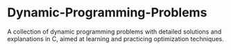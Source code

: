 # Dynamic-Programming-Problems
A collection of dynamic programming problems with detailed solutions and explanations in C, aimed at learning and practicing optimization techniques.
